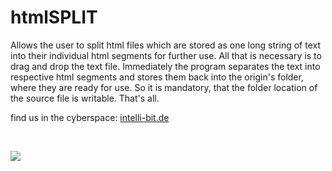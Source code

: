 # htmlSPLIT
Allows the user to split html files which are stored as one long string of text into their individual html segments for further use.
All that is necessary is to drag and drop the text file. Immediately the program separates the text into respective html segments and stores them back into the origin's folder, where they are ready for use. So it is mandatory, that the folder location of the source file is writable. 
That's all. 

find us in the cyberspace: [intelli-bit.de](http://www.intelli-bit.de)

 

![](https://www.intelli-bit.de/~lib/img/htmlsplit_01.png)
